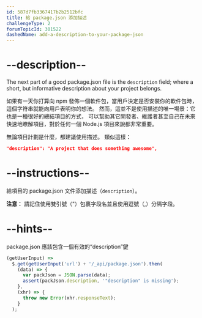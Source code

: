 ```yaml
---
id: 587d7fb3367417b2b2512bfc
title: 給 package.json 添加描述
challengeType: 2
forumTopicId: 301522
dashedName: add-a-description-to-your-package-json
---
```


# --description--

The next part of a good package.json file is the `description` field; where a short, but informative description about your project belongs.

如果有一天你打算向 npm 發佈一個軟件包，當用戶決定是否安裝你的軟件包時，這個字符串就能向用戶表明你的想法。 然而，這並不是使用描述的唯一場景：它也是一種很好的總結項目的方式， 可以幫助其它開發者、維護者甚至自己在未來快速地瞭解項目，對於任何一個 Node.js 項目來說都非常重要。

無論項目計劃是什麼，都建議使用描述。 類似這樣：

```json
"description": "A project that does something awesome",
```

# --instructions--

給項目的 package.json 文件添加描述（`description`）。

**注意：** 請記住使用雙引號（"）包裹字段名並且使用逗號（,）分隔字段。

# --hints--

package.json 應該包含一個有效的“description”鍵

```js
(getUserInput) =>
  $.get(getUserInput('url') + '/_api/package.json').then(
    (data) => {
      var packJson = JSON.parse(data);
      assert(packJson.description, '"description" is missing');
    },
    (xhr) => {
      throw new Error(xhr.responseText);
    }
  );
```

